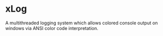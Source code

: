 # xLog
A multithreaded logging system which allows colored console output on windows via ANSI color code interpretation.
